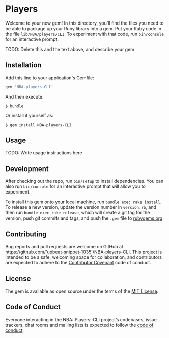 # Players

Welcome to your new gem! In this directory, you'll find the files you need to be able to package up your Ruby library into a gem. Put your Ruby code in the file `lib/NBA/players/CLI`. To experiment with that code, run `bin/console` for an interactive prompt.

TODO: Delete this and the text above, and describe your gem

## Installation

Add this line to your application's Gemfile:

```ruby
gem 'NBA-players-CLI'
```

And then execute:

    $ bundle

Or install it yourself as:

    $ gem install NBA-players-CLI

## Usage

TODO: Write usage instructions here

## Development

After checking out the repo, run `bin/setup` to install dependencies. You can also run `bin/console` for an interactive prompt that will allow you to experiment.

To install this gem onto your local machine, run `bundle exec rake install`. To release a new version, update the version number in `version.rb`, and then run `bundle exec rake release`, which will create a git tag for the version, push git commits and tags, and push the `.gem` file to [rubygems.org](https://rubygems.org).

## Contributing

Bug reports and pull requests are welcome on GitHub at https://github.com/'upbeat-snippet-1035'/NBA-players-CLI. This project is intended to be a safe, welcoming space for collaboration, and contributors are expected to adhere to the [Contributor Covenant](http://contributor-covenant.org) code of conduct.

## License

The gem is available as open source under the terms of the [MIT License](https://opensource.org/licenses/MIT).

## Code of Conduct

Everyone interacting in the NBA::Players::CLI project’s codebases, issue trackers, chat rooms and mailing lists is expected to follow the [code of conduct](https://github.com/'upbeat-snippet-1035'/NBA-players-CLI/blob/master/CODE_OF_CONDUCT.md).
